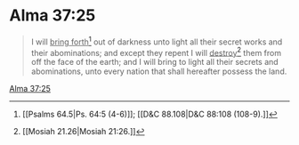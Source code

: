 # Alma 37:25

> I will <u>bring forth</u>[^a] out of darkness unto light all their secret works and their abominations; and except they repent I will <u>destroy</u>[^b] them from off the face of the earth; and I will bring to light all their secrets and abominations, unto every nation that shall hereafter possess the land.

[Alma 37:25](https://www.churchofjesuschrist.org/study/scriptures/bofm/alma/37?lang=eng&id=p25#p25)


[^a]: [[Psalms 64.5|Ps. 64:5 (4-6)]]; [[D&C 88.108|D&C 88:108 (108-9).]]
[^b]: [[Mosiah 21.26|Mosiah 21:26.]]

